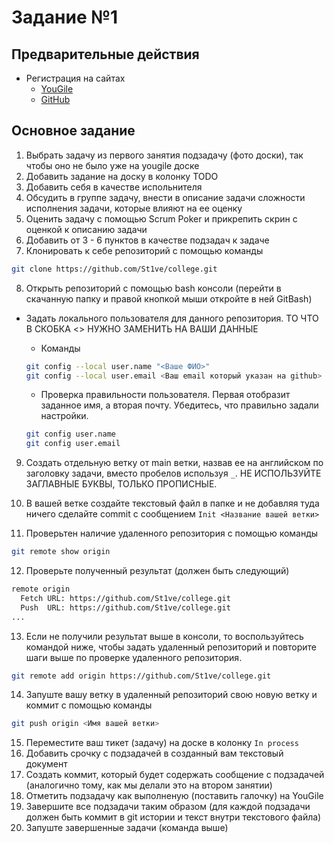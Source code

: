 # Задание №1

## Предварительные действия

- Регистрация на сайтах
  - [YouGile](https://ru.yougile.com/)
  - [GitHub](https://github.com/)

## Основное задание

1. Выбрать задачу из первого занятия подзадачу (фото доски), так чтобы оно не было уже на yougile доске
1. Добавить задание на доску в колонку TODO
1. Добавить себя в качестве испольнителя
1. Обсудить в группе задачу, внести в описание задачи сложности исполнения задачи, которые влияют на ее оценку
1. Оценить задачу с помощью Scrum Poker и прикрепить скрин с оценкой к описанию задачи
1. Добавить от 3 - 6 пунктов в качестве подзадач к задаче
1. Клонировать к себе репозиторий с помощью команды

```sh
git clone https://github.com/St1ve/college.git
```

8. Открыть репозиторий с помощью bash консоли (перейти в скачанную папку и правой кнопкой мыши откройте в ней GitBash)

- Задать локального пользователя для данного репозитория. ТО ЧТО В СКОБКА <> НУЖНО ЗАМЕНИТЬ НА ВАШИ ДАННЫЕ

  - Команды

  ```sh
  git config --local user.name "<Ваше ФИО>"
  git config --local user.email <Ваш email который указан на github>
  ```

  - Проверка правильности пользователя. Первая отобразит заданное имя, а вторая почту. Убедитесь, что правильно задали настройки.

  ```sh
  git config user.name
  git config user.email
  ```

9. Создать отдельную ветку от main ветки, назвав ее на английском по заголовку задачи, вместо пробелов используя `_`. НЕ ИСПОЛЬЗУЙТЕ ЗАГЛАВНЫЕ БУКВЫ, ТОЛЬКО ПРОПИСНЫЕ.

10. В вашей ветке создайте текстовый файл в папке и не добавляя туда ничего сделайте commit с сообщением
    `Init <Название вашей ветки>`

11. Проверьтен наличие удаленного репозитория с помощью команды

```sh
git remote show origin
```

12. Проверьте полученный результат (должен быть следующий)

```sh
remote origin
  Fetch URL: https://github.com/St1ve/college.git
  Push  URL: https://github.com/St1ve/college.git
...
```

13. Если не получили результат выше в консоли, то воспользуйтесь командой ниже, чтобы задать удаленный репозиторий и повторите шаги выше по проверке удаленного репозитория.

```sh
git remote add origin https://github.com/St1ve/college.git
```

14. Запуште вашу ветку в удаленный репозиторий свою новую ветку и коммит c помощью команды

```sh
git push origin <Имя вашей ветки>
```

15. Переместите ваш тикет (задачу) на доске в колонку `In process`
16. Добавить срочку с подзадачей в созданный вам текстовый документ
17. Создать коммит, который будет содержать сообщение с подзадачей (аналогично тому, как мы делали это на втором занятии)
18. Отметить подзадачу как выполненую (поставить галочку) на YouGile
19. Завершите все подзадачи таким образом (для каждой подзадачи должен быть коммит в git истории и текст внутри текстового файла)
20. Запуште завершенные задачи (команда выше)
